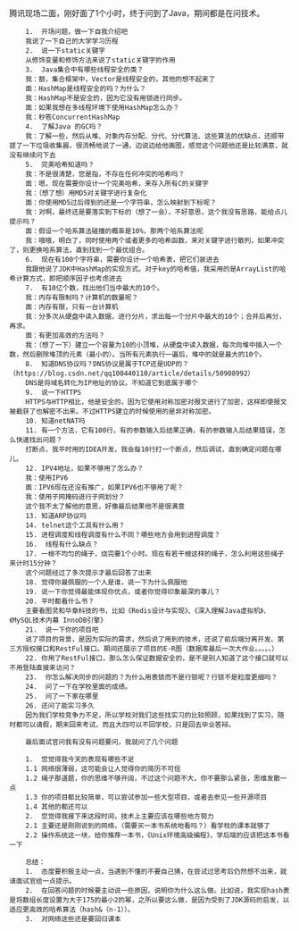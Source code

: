 腾讯现场二面，刚好面了1个小时，终于问到了Java，期间都是在问技术。

        1.	开场问题，做一下自我介绍吧
        我说了一下自己的大学学习历程
        2.	说一下static关键字
        从修饰变量和修饰方法来说了static关键字的作用
        3.	Java集合中有哪些线程安全的类？
        我：额，集合框架中，Vector是线程安全的，其他的想不起来了
        面：HashMap是线程安全的吗？为什么？
        我：HashMap不是安全的，因为它没有用锁进行同步。
        面：如果我想在多线程环境下使用HashMap怎么办？
        我：秒答ConcurrentHashMap
        4.	了解Java 的GC吗？
        我：了解一些，然后从堆、对象内存分配、分代、分代算法、这些算法的优缺点，还顺带提了一下垃圾收集器，很流畅地说了一通，边说边给他画图，感觉这个问题他还是比较满意，就没有继续问下去
        5.	完美哈希知道吗？
        我：不是很清楚，您是指，不存在任何冲突的哈希吗？
        面：嗯，现在需要你设计一个完美哈希，来存入所有C的关键字
        我：（想了想）用MD5对关键字进行复杂化
        面：你使用MD5过后得到的还是一个字符串，怎么映射到下标呢？
        我：对啊，最终还是要落实到下标的（想了一会），不好意思，这个我没有思路，能给点儿提示吗？
        面：假设一个哈系算法碰撞的概率是10%，那两个哈系算法呢
        我：哦哦，明白了，同时使用两个或者更多的哈希函数，来对关键字进行散列，如果冲突了，则更换哈系算法，直到找到一个最优组合。
        6.	现在有100个字符串，需要你设计一个哈希表，把它们装进去
        我跟他说了JDK中HashMap的实现方式。对于key的哈希值，我采用的是ArrayList的哈希计算方式，即把顺序因子也考虑进去
        7.	有10亿个数，找出他们当中最大的10个。
        我：内存有限制吗？计算机的数量呢？
        面：内存有限，只有一台计算机
        我：分多次从硬盘中读入数据，进行分片，求出每一个分片中最大的10个；合并后再分，再求。
        面：有更加高效的方法吗？
        我：（想了一下）建立一个容量为10的小顶堆，从硬盘中读入数据，每次向堆中插入一个数，然后删除堆顶的元素（最小的）。当所有元素执行一遍后，堆中的就是最大的10个。
        8.	知道DNS协议吗？DNS协议是属于TCP还是UDP的？（https://blog.csdn.net/qq100440110/article/details/50908992）
        DNS是将域名转化为IP地址的协议。不知道它到底属于哪个
        9.	说一下HTTPS
        HTTPS与HTTP相比，他是安全的，因为它使用对称加密对报文进行了加密，这样即使报文被截获了也解密不出来。不过HTTPS建立的时候使用的是非对称加密。
        10.	知道netNAT吗
        11.	有一个方法，它有100行，有的参数输入后结果正确，有的参数输入后结果错误，怎么快速找出问题？
        打断点，我平时用的IDEA开发，我会每10行打一个断点，然后调试，直到确定问题在哪儿。
        12.	IPV4地址，如果不够用了怎么办？
        我：使用IPV6
        面：IPV6现在还没有推广，如果IPV6也不够用了呢？
        我：使用子网掩码进行子网划分？
        这个我不太了解他的意思，好像最后结果他不是很满意
        13.	知道ARP协议吗
        14.	telnet这个工具有什么用？
        15.	进程调度和线程调度有什么不同？哪些地方会用到进程调度？
        16.	 线程有什么缺点？
        17.	一根不均匀的绳子，烧完要1个小时。现在有若干根这样的绳子，怎么利用这些绳子来计时15分钟？
        这个问题经过了多次提示才最后回答了出来
        18.	觉得你最佩服的一个人是谁，说一下为什么佩服他
        19.	说一下你觉得最能体现你优点，或者你觉得印象最深的事儿？
        20.	平时都看什么书？
        主要看图灵和华章科技的书，比如《Redis设计与实现》、《深入理解Java虚拟机》、《MySQL技术内幕 InnoDB引擎》
        21.	 说一下你的项目吧
        说了项目的背景，是因为实际的需求，然后说了用到的技术，还说了前后端分离开发、第三方授权接口和RestFul接口。期间还展示了项目的E-R图（数据库最后一次大作业。。。。。）
        22.	你用了RestFul接口，那么怎么保证数据安全的，是不是别人知道了这个接口就可以不用登陆直接来访问？
        23.	 你怎么解决同步的问题的？为什么用表锁而不是行锁呢？行锁不是粒度更细吗？
        24.	 问了一下在学校里面的成绩。
        25.	 问了一下家在哪里
        26.	还问了能实习多久
        因为我们学校竞争力不足，所以学校对我们这些找实习的比较照顾，如果找到了实习，随时都可以请假，期末回来考试，而且大四可以不回学校，只是回去毕业答辩。

        最后面试官问我有没有问题要问，我就问了几个问题

        1.	您觉得我今天的表现有哪些不足
        1.1	网络很薄弱，这可能会让人觉得你的简历不可信
        1.2	绳子那道题，你的思维不够开阔，不过这个问题不大，你不要那么紧张，思维发散一点
        1.3	你的项目都比较简单，可以尝试参加一些大型项目，或者去参见一些开源项目
        1.4	其他的都还可以
        2.	您觉得我接下来这段时间，技术上主要应该在哪些地方努力
        2.1	主要还是刚刚说到的网络，（需要买一本书系统地看吗？）看学校的课本就够了
        2.2	操作系统这一块，给你推荐一本书，《Unix环境高级编程》，学后端的应该把这本书看一下

        总结：
        1.	态度要积极主动一点，当遇到不懂的不要自己猜，在尝试过思考后仍然想不出来，就请面试官给一点提示。
        2.	在回答问题的时候要主动说一些原因，说明你为什么这么做。比如说，我实现hash表是将数组长度设置为大于175的最小2的幂，之所以要这么做，是因为受到了JDK源码的启发，以适应更高效的哈希算法（hash&（n-1））。
        3.	对网络这些还是要回归课本
